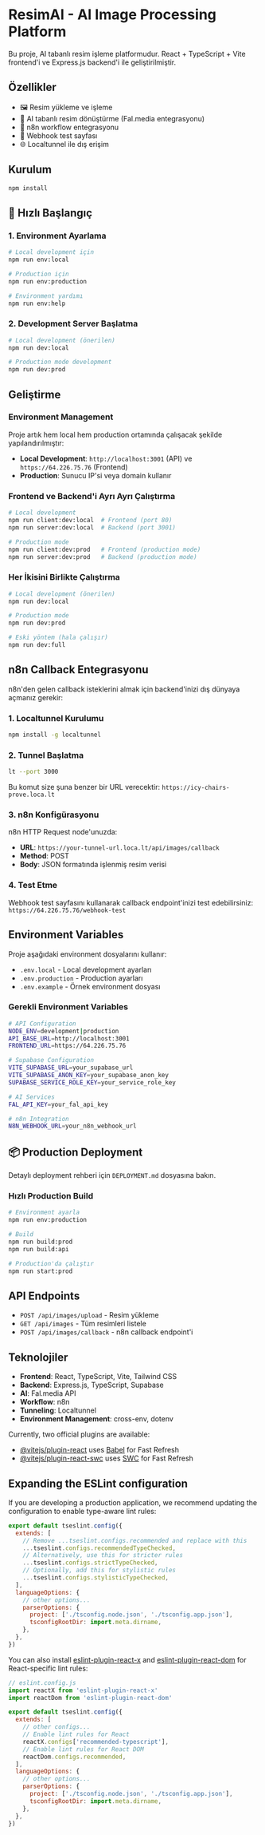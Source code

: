 # ResimAI - AI Image Processing Platform

Bu proje, AI tabanlı resim işleme platformudur. React + TypeScript + Vite frontend'i ve Express.js backend'i ile geliştirilmiştir.

## Özellikler

- 🖼️ Resim yükleme ve işleme
- 🤖 AI tabanlı resim dönüştürme (Fal.media entegrasyonu)
- 🔗 n8n workflow entegrasyonu
- 📡 Webhook test sayfası
- 🌐 Localtunnel ile dış erişim

## Kurulum

```bash
npm install
```

## 🚀 Hızlı Başlangıç

### 1. Environment Ayarlama

```bash
# Local development için
npm run env:local

# Production için
npm run env:production

# Environment yardımı
npm run env:help
```

### 2. Development Server Başlatma

```bash
# Local development (önerilen)
npm run dev:local

# Production mode development
npm run dev:prod
```

## Geliştirme

### Environment Management

Proje artık hem local hem production ortamında çalışacak şekilde yapılandırılmıştır:

- **Local Development**: `http://localhost:3001` (API) ve `https://64.226.75.76` (Frontend)
- **Production**: Sunucu IP'si veya domain kullanır

### Frontend ve Backend'i Ayrı Ayrı Çalıştırma

```bash
# Local development
npm run client:dev:local  # Frontend (port 80)
npm run server:dev:local  # Backend (port 3001)

# Production mode
npm run client:dev:prod   # Frontend (production mode)
npm run server:dev:prod   # Backend (production mode)
```

### Her İkisini Birlikte Çalıştırma

```bash
# Local development (önerilen)
npm run dev:local

# Production mode
npm run dev:prod

# Eski yöntem (hala çalışır)
npm run dev:full
```

## n8n Callback Entegrasyonu

n8n'den gelen callback isteklerini almak için backend'inizi dış dünyaya açmanız gerekir:

### 1. Localtunnel Kurulumu

```bash
npm install -g localtunnel
```

### 2. Tunnel Başlatma

```bash
lt --port 3000
```

Bu komut size şuna benzer bir URL verecektir: `https://icy-chairs-prove.loca.lt`

### 3. n8n Konfigürasyonu

n8n HTTP Request node'unuzda:
- **URL**: `https://your-tunnel-url.loca.lt/api/images/callback`
- **Method**: POST
- **Body**: JSON formatında işlenmiş resim verisi

### 4. Test Etme

Webhook test sayfasını kullanarak callback endpoint'inizi test edebilirsiniz:
`https://64.226.75.76/webhook-test`

## Environment Variables

Proje aşağıdaki environment dosyalarını kullanır:

- `.env.local` - Local development ayarları
- `.env.production` - Production ayarları
- `.env.example` - Örnek environment dosyası

### Gerekli Environment Variables

```bash
# API Configuration
NODE_ENV=development|production
API_BASE_URL=http://localhost:3001
FRONTEND_URL=https://64.226.75.76

# Supabase Configuration
VITE_SUPABASE_URL=your_supabase_url
VITE_SUPABASE_ANON_KEY=your_supabase_anon_key
SUPABASE_SERVICE_ROLE_KEY=your_service_role_key

# AI Services
FAL_API_KEY=your_fal_api_key

# n8n Integration
N8N_WEBHOOK_URL=your_n8n_webhook_url
```

## 📦 Production Deployment

Detaylı deployment rehberi için `DEPLOYMENT.md` dosyasına bakın.

### Hızlı Production Build

```bash
# Environment ayarla
npm run env:production

# Build
npm run build:prod
npm run build:api

# Production'da çalıştır
npm run start:prod
```

## API Endpoints

- `POST /api/images/upload` - Resim yükleme
- `GET /api/images` - Tüm resimleri listele
- `POST /api/images/callback` - n8n callback endpoint'i

## Teknolojiler

- **Frontend**: React, TypeScript, Vite, Tailwind CSS
- **Backend**: Express.js, TypeScript, Supabase
- **AI**: Fal.media API
- **Workflow**: n8n
- **Tunneling**: Localtunnel
- **Environment Management**: cross-env, dotenv

Currently, two official plugins are available:

- [@vitejs/plugin-react](https://github.com/vitejs/vite-plugin-react/blob/main/packages/plugin-react) uses [Babel](https://babeljs.io/) for Fast Refresh
- [@vitejs/plugin-react-swc](https://github.com/vitejs/vite-plugin-react/blob/main/packages/plugin-react-swc) uses [SWC](https://swc.rs/) for Fast Refresh

## Expanding the ESLint configuration

If you are developing a production application, we recommend updating the configuration to enable type-aware lint rules:

```js
export default tseslint.config({
  extends: [
    // Remove ...tseslint.configs.recommended and replace with this
    ...tseslint.configs.recommendedTypeChecked,
    // Alternatively, use this for stricter rules
    ...tseslint.configs.strictTypeChecked,
    // Optionally, add this for stylistic rules
    ...tseslint.configs.stylisticTypeChecked,
  ],
  languageOptions: {
    // other options...
    parserOptions: {
      project: ['./tsconfig.node.json', './tsconfig.app.json'],
      tsconfigRootDir: import.meta.dirname,
    },
  },
})
```

You can also install [eslint-plugin-react-x](https://github.com/Rel1cx/eslint-react/tree/main/packages/plugins/eslint-plugin-react-x) and [eslint-plugin-react-dom](https://github.com/Rel1cx/eslint-react/tree/main/packages/plugins/eslint-plugin-react-dom) for React-specific lint rules:

```js
// eslint.config.js
import reactX from 'eslint-plugin-react-x'
import reactDom from 'eslint-plugin-react-dom'

export default tseslint.config({
  extends: [
    // other configs...
    // Enable lint rules for React
    reactX.configs['recommended-typescript'],
    // Enable lint rules for React DOM
    reactDom.configs.recommended,
  ],
  languageOptions: {
    // other options...
    parserOptions: {
      project: ['./tsconfig.node.json', './tsconfig.app.json'],
      tsconfigRootDir: import.meta.dirname,
    },
  },
})
```
